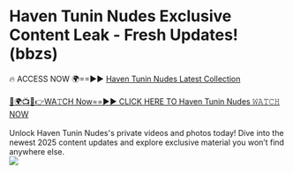 # Haven Tunin Nudes Exclusive Content Leak - Fresh Updates! (bbzs)

🔥 ACCESS NOW 🌍==►► <a href="https://tinyurl.com/yc657z5k" rel="nofollow">Haven Tunin Nudes Latest Collection</a>
<br><br>
[🔴🌍📺📱👉WA𝚃CH Now==►► CLICK HERE TO Haven Tunin Nudes 𝚆𝙰𝚃𝙲𝙷 NOW](https://tinyurl.com/yc657z5k)
<br><br>
Unlock Haven Tunin Nudes's private videos and photos today! Dive into the newest 2025 content updates and explore exclusive material you won’t find anywhere else.
<br>
<a href="https://tinyurl.com/yc657z5k" rel="nofollow" data-target="animated-image.originalLink"><img src="https://camo.githubusercontent.com/8a4f000d20f83aca3bf7ec5f350d767afa0574a8a352519fd8cfa583a6f93a33/68747470733a2f2f692e696d6775722e636f6d2f644a486b345a712e676966" data-canonical-src="https://i.imgur.com/dJHk4Zq.gif" style="max-width: 100%; display: inline-block;" data-target="animated-image.originalImage"></a>
<br>
